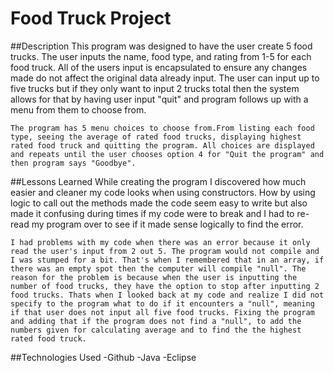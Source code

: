# Food Truck Project

##Description
	This program was designed to have the user create 5 food trucks. The user inputs the name, food type, and rating from 1-5 for each food truck. All of the users input is encapsulated to ensure any changes made do not affect the original data already input. The user can input up to five trucks but if they only want to input 2 trucks total then the system allows for that by having user input "quit" and program follows up with a menu from them to choose from.

	The program has 5 menu choices to choose from.From listing each food type, seeing the average of rated food trucks, displaying highest rated food truck and quitting the program. All choices are displayed and repeats until the user chooses option 4 for "Quit the program" and then program says "Goodbye".

##Lessons Learned
	While creating the program I discovered how much easier and cleaner my code looks when using constructors. How by using logic to call out the methods made the code seem easy to write but also made it confusing during times if my code were to break and I had to re-read my program over to see if it made sense logically to find the error.

	I had problems with my code when there was an error because it only read the user's input from 2 out 5. The program would not compile and I was stumped for a bit. That's when I remembered that in an array, if there was an empty spot then the computer will compile "null". The reason for the problem is because when the user is inputting the number of food trucks, they have the option to stop after inputting 2 food trucks. Thats when I looked back at my code and realize I did not specify to the program what to do if it encounters a "null", meaning if that user does not input all five food trucks. Fixing the program and adding that if the program does not find a "null", to add the numbers given for calculating average and to find the the highest rated food truck.



##Technologies Used
-Github
-Java
-Eclipse
